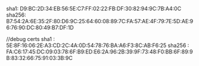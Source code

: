 sha1:  D9:BC:2D:34:EB:56:5E:C7:FF:02:22:FB:DF:30:82:94:9C:7B:A4:0C
sha256: B7:54:2A:6E:35:2F:80:D6:9C:25:64:60:08:89:7C:FA:57:AE:4F:79:7E:5D:AE:96:76:90:DC:80:49:B7:DF:1D


//debug certs
sha1 : 5E:8F:16:06:2E:A3:CD:2C:4A:0D:54:78:76:BA:A6:F3:8C:AB:F6:25
sha256 : FA:C6:17:45:DC:09:03:78:6F:B9:ED:E6:2A:96:2B:39:9F:73:48:F0:BB:6F:89:9B:83:32:66:75:91:03:3B:9C